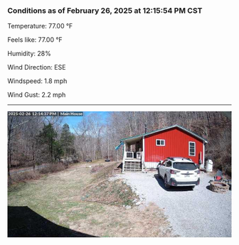 ### Conditions as of February 26, 2025 at 12:15:54 PM CST 

Temperature: 77.00 &deg;F

Feels like: 77.00 &deg;F

Humidity: 28%

Wind Direction: ESE

Windspeed: 1.8 mph

Wind Gust: 2.2 mph

---

<img src="./images/latest.jpeg"/>


